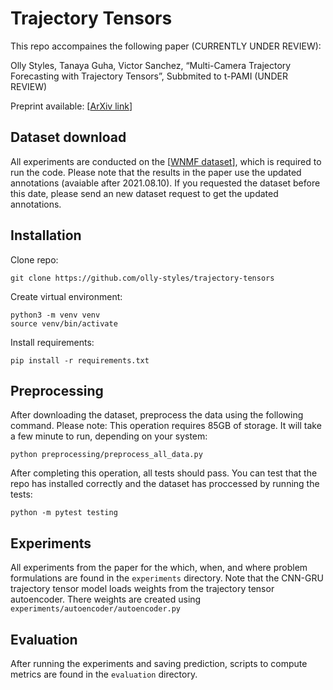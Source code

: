 # Trajectory Tensors

This repo accompaines the following paper (CURRENTLY UNDER REVIEW):

Olly Styles, Tanaya Guha, Victor Sanchez, “Multi-Camera Trajectory Forecasting with Trajectory Tensors”, Subbmited to t-PAMI (UNDER REVIEW)

Preprint available: [[ArXiv link](https://arxiv.org/pdf/2108.04694.pdf)]

## Dataset download

All experiments are conducted on the [[WNMF dataset](https://github.com/olly-styles/Multi-Camera-Trajectory-Forecasting)], which is required to run the code. Please note that the results in the paper use the updated annotations (avaiable after 2021.08.10). If you requested the dataset before this date, please send an new dataset request to get the updated annotations. 

## Installation

Clone repo:
```
git clone https://github.com/olly-styles/trajectory-tensors
```

Create virtual environment:
```
python3 -m venv venv
source venv/bin/activate
```

Install requirements:
```
pip install -r requirements.txt
```

## Preprocessing
After downloading the dataset, preprocess the data using the following command. Please note: This operation requires 85GB of storage. It will take a few minute to run, depending on your system:
```
python preprocessing/preprocess_all_data.py
```

After completing this operation, all tests should pass. You can test that the repo has installed correctly and the dataset has proccessed by running the tests:
```
python -m pytest testing
```

## Experiments
All experiments from the paper for the which, when, and where problem formulations are found in the ```experiments``` directory. Note that the CNN-GRU trajectory tensor model loads weights from the trajectory tensor autoencoder. There weights are created using ```experiments/autoencoder/autoencoder.py```

## Evaluation
After running the experiments and saving prediction, scripts to compute metrics are found in the ```evaluation``` directory.
